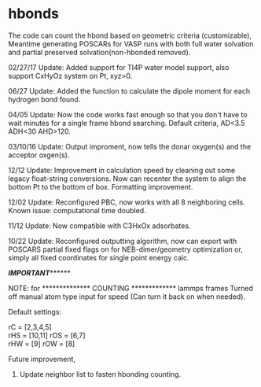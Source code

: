 # hbonds
The code can count the hbond based on geometric criteria (customizable),
Meantime generating POSCARs for VASP runs with both full water solvation
and partial preserved solvation(non-hbonded removed). 

02/27/17 Update: Added support for TI4P water model support, also support CxHyOz system on Pt, xyz>0.

06/27 Update:   Added the function to calculate the dipole moment for each hydrogen bond found.

04/05 Update:   Now the code works fast enough so that you don't have to wait minutes for a single frame hbond searching.
                Default criteria, AD<3.5 ADH<30 AHD>120.

03/10/16 Update: Output improment, now tells the donar oxygen(s) and the acceptor oxgen(s).

                 
12/12 Update:	Improvement in calculation speed by cleaning out some legacy float-string conversions.
				Now can recenter the system to align the bottom Pt to the bottom of box.
				Formatting improvement.

12/02 Update:	Reconfigured PBC, now works with all 8 neighboring cells.
				Known issue: computational time doubled.

11/12 Update:	Now compatible with C3HxOx adsorbates.

10/22 Update: 	Reconfigured outputting algorithm, now can export with POSCARS
				partial fixed flags on for NEB-dimer/geometry optimization
				or,
				simply all fixed coordinates for single point energy calc.

*****************************IMPORTANT***********************************

NOTE: for **************   COUNTING   ************* lammps frames
 Turned off manual atom type input for speed
   (Can turn it back on when needed).

   Default settings:

rC = [2,3,4,5]         
rHS = [10,11]
rOS = [6,7]  
rHW = [9]
rOW = [8]  

Future improvement,
1. Update neighbor list to fasten hbonding counting.